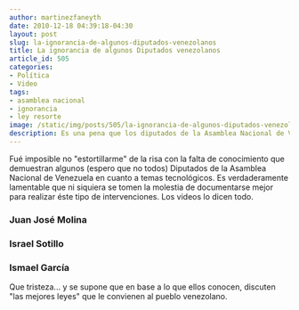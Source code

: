 ```yaml
---
author: martinezfaneyth
date: 2010-12-18 04:39:18-04:30
layout: post
slug: la-ignorancia-de-algunos-diputados-venezolanos
title: La ignorancia de algunos Diputados venezolanos
article_id: 505
categories:
- Política
- Video
tags:
- asamblea nacional
- ignorancia
- ley resorte
image: /static/img/posts/505/la-ignorancia-de-algunos-diputados-venezolanos__1.jpg
description: Es una pena que los diputados de la Asamblea Nacional de Venezuela sepan tan poco de las leyes que están discutiendo.
---
```


Fué imposible no "estortillarme" de la risa con la falta de conocimiento que demuestran algunos (espero que no todos) Diputados de la Asamblea Nacional de Venezuela en cuanto a temas tecnológicos. Es verdaderamente lamentable que ni siquiera se tomen la molestia de documentarse mejor para realizar éste tipo de intervenciones. Los videos lo dicen todo.

### Juan José Molina

<span class="youtube" data-youtube-id="QlBZivXd6SM"></span>

### Israel Sotillo

<span class="youtube" data-youtube-id="ZpGwNUwgaYk"></span>

### Ismael García

<span class="youtube" data-youtube-id="91IYLceL6HY"></span>

Que tristeza... y se supone que en base a lo que ellos conocen, discuten "las mejores leyes" que le convienen al pueblo venezolano.
